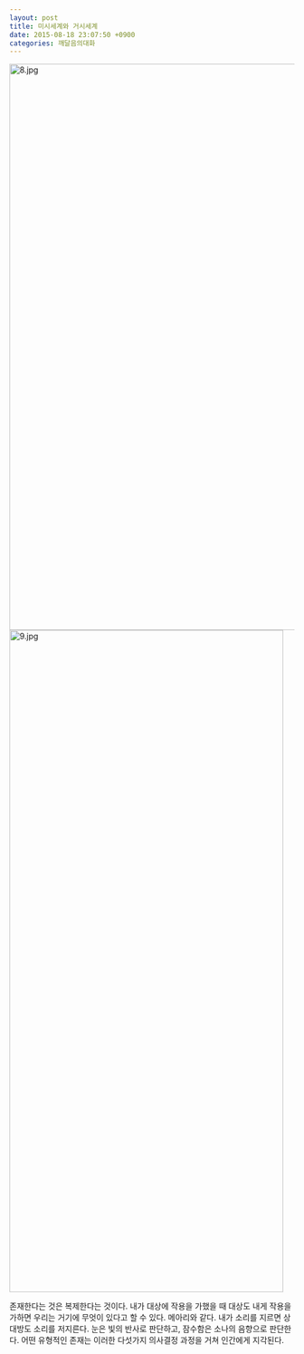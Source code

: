 ```yaml
---
layout: post
title: 미시세계와 거시세계
date: 2015-08-18 23:07:50 +0900
categories: 깨달음의대화
---
```


<img src="assets/attach/images/198/200/615/8.jpg" alt="8.jpg" width="528" height="999" /> 

  


  


  


  


  





<img src="assets/attach/images/198/200/615/9.jpg" alt="9.jpg" width="484" height="1168" /> 



  


존재한다는 것은 복제한다는 것이다. 내가 대상에 작용을 가했을 때 대상도 내게 작용을 가하면 우리는 거기에 무엇이 있다고 할 수 있다. 메아리와 같다. 내가 소리를 지르면 상대방도 소리를 저지른다. 눈은 빛의 반사로 판단하고, 잠수함은 소나의 음향으로 판단한다. 어떤 유형적인 존재는 이러한 다섯가지 의사결정 과정을 거쳐 인간에게 지각된다.
